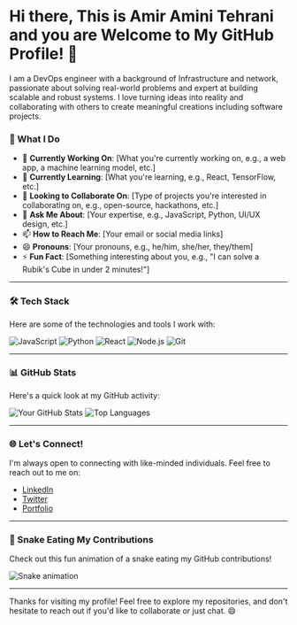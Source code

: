 # Hi there, This is Amir Amini Tehrani and you are Welcome to My GitHub Profile! 👋

I am a DevOps engineer with a background of Infrastructure and network,
passionate about solving real-world problems and expert at building scalable and robust systems.
I love turning ideas into reality and collaborating with others to create meaningful creations including software projects.
<!--I may introduce myself as an enthusiastic quantum and relativity physics follower -->

### 🚀 What I Do
- 🔭 **Currently Working On**: [What you're currently working on, e.g., a web app, a machine learning model, etc.]
- 🌱 **Currently Learning**: [What you're learning, e.g., React, TensorFlow, etc.]
- 👯 **Looking to Collaborate On**: [Type of projects you're interested in collaborating on, e.g., open-source, hackathons, etc.]
- 💬 **Ask Me About**: [Your expertise, e.g., JavaScript, Python, UI/UX design, etc.]
- 📫 **How to Reach Me**: [Your email or social media links]
- 😄 **Pronouns**: [Your pronouns, e.g., he/him, she/her, they/them]
- ⚡ **Fun Fact**: [Something interesting about you, e.g., "I can solve a Rubik's Cube in under 2 minutes!"]

---

### 🛠️ Tech Stack
Here are some of the technologies and tools I work with:

![JavaScript](https://img.shields.io/badge/JavaScript-F7DF1E?style=for-the-badge&logo=javascript&logoColor=black)
![Python](https://img.shields.io/badge/Python-3776AB?style=for-the-badge&logo=python&logoColor=white)
![React](https://img.shields.io/badge/React-20232A?style=for-the-badge&logo=react&logoColor=61DAFB)
![Node.js](https://img.shields.io/badge/Node.js-339933?style=for-the-badge&logo=node.js&logoColor=white)
![Git](https://img.shields.io/badge/Git-F05032?style=for-the-badge&logo=git&logoColor=white)

---

### 📊 GitHub Stats
Here's a quick look at my GitHub activity:

![Your GitHub Stats](https://github-readme-stats.vercel.app/api?username=yourusername&show_icons=true&theme=radical)
![Top Languages](https://github-readme-stats.vercel.app/api/top-langs/?username=yourusername&layout=compact&theme=radical)

---

### 🌐 Let's Connect!
I'm always open to connecting with like-minded individuals. Feel free to reach out to me on:

- [LinkedIn](https://linkedin.com/in/yourusername)
- [Twitter](https://twitter.com/yourusername)
- [Portfolio](https://yourportfolio.com)

---

### 🐍 Snake Eating My Contributions
Check out this fun animation of a snake eating my GitHub contributions!

![Snake animation](https://github.com/yourusername/yourusername/blob/output/github-contribution-grid-snake.svg)

---

Thanks for visiting my profile! Feel free to explore my repositories, and don't hesitate to reach out if you'd like to collaborate or just chat. 😄





<!--
**amiramte/amiramte** is a ✨ _special_ ✨ repository because its `README.md` (this file) appears on your GitHub profile.

Here are some ideas to get you started:

- 🔭 I’m currently working on ...
- 🌱 I’m currently learning ...
- 👯 I’m looking to collaborate on ...
- 🤔 I’m looking for help with ...
- 💬 Ask me about ...
- 📫 How to reach me: ...
- 😄 Pronouns: ...
- ⚡ Fun fact: ...
-->